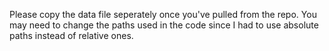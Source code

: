 Please copy the data file seperately once you've pulled from the repo.
You may need to change the paths used in the code since I had to use absolute paths instead of relative ones. 

